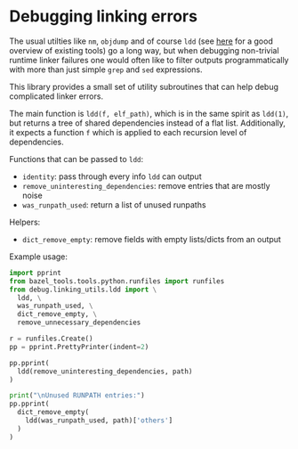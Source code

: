 # Debugging linking errors

The usual utilties like `nm`, `objdump` and of course `ldd` (see
[here](https://linux-audit.com/elf-binaries-on-linux-understanding-and-analysis/#tools-for-binary-analysis)
for a good overview of existing tools) go a long way, but when
debugging non-trivial runtime linker failures one would often like to
filter outputs programmatically with more than just simple `grep` and
`sed` expressions.

This library provides a small set of utility subroutines that can help
debug complicated linker errors.

The main function is `ldd(f, elf_path)`, which is in the same spirit
as `ldd(1)`, but returns a tree of shared dependencies instead of a
flat list. Additionally, it expects a function `f` which is applied to
each recursion level of dependencies.

Functions that can be passed to `ldd`:

- `identity`: pass through every info `ldd` can output
- `remove_uninteresting_dependencies`: remove entries that are mostly noise
- `was_runpath_used`: return a list of unused runpaths

Helpers:
- `dict_remove_empty`: remove fields with empty lists/dicts from an output

Example usage:

```python
import pprint
from bazel_tools.tools.python.runfiles import runfiles
from debug.linking_utils.ldd import \
  ldd, \
  was_runpath_used, \
  dict_remove_empty, \
  remove_unnecessary_dependencies

r = runfiles.Create()
pp = pprint.PrettyPrinter(indent=2)

pp.pprint(
  ldd(remove_uninteresting_dependencies, path)
)

print("\nUnused RUNPATH entries:")
pp.pprint(
  dict_remove_empty(
    ldd(was_runpath_used, path)['others']
  )
)
```
